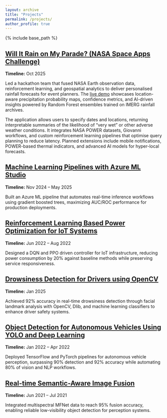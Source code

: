 ```yaml
---
layout: archive
title: "Projects"
permalink: /projects/
author_profile: true
---
```


{% include base_path %}

<div class="projects-list">
  <article class="project-entry">
    <h2><a href="https://github.com/Nabeel70/Is-It-Rain">Will It Rain on My Parade? (NASA Space Apps Challenge)</a></h2>
    <p><strong>Timeline:</strong> Oct 2025</p>
    <p>Led a hackathon team that fused NASA Earth observation data, reinforcement learning, and geospatial analytics to deliver personalised rainfall forecasts for event planners. The <a href="https://is-it-rains.netlify.app/">live demo</a> showcases location-aware precipitation probability maps, confidence metrics, and AI-driven insights powered by Random Forest ensembles trained on IMERG rainfall archives.</p>
    <p>The application allows users to specify dates and locations, returning interpretable summaries of the likelihood of “very wet” or other adverse weather conditions. It integrates NASA POWER datasets, Giovanni workflows, and custom reinforcement learning pipelines that optimise query planning to reduce latency. Planned extensions include mobile notifications, POWER-based thermal indicators, and advanced AI models for hyper-local forecasts.</p>
  </article>

  <article class="project-entry">
    <h2><a href="https://github.com/Nabeel70">Machine Learning Pipelines with Azure ML Studio</a></h2>
    <p><strong>Timeline:</strong> Nov 2024 – May 2025</p>
    <p>Built an Azure ML pipeline that automates real-time inference workflows using gradient boosted trees, maximizing AUC/ROC performance for production deployments.</p>
  </article>

  <article class="project-entry">
    <h2><a href="https://github.com/Nabeel70">Reinforcement Learning Based Power Optimization for IoT Systems</a></h2>
    <p><strong>Timeline:</strong> Jun 2022 – Aug 2022</p>
    <p>Designed a DQN and PPO driven controller for IoT infrastructure, reducing power consumption by 20% against baseline methods while preserving service responsiveness.</p>
  </article>

  <article class="project-entry">
    <h2><a href="https://github.com/Nabeel70">Drowsiness Detection for Drivers using OpenCV</a></h2>
    <p><strong>Timeline:</strong> Jan 2025</p>
    <p>Achieved 92% accuracy in real-time drowsiness detection through facial landmark analysis with OpenCV, Dlib, and machine learning classifiers to enhance driver safety systems.</p>
  </article>

  <article class="project-entry">
    <h2><a href="https://github.com/Nabeel70">Object Detection for Autonomous Vehicles Using YOLO and Deep Learning</a></h2>
    <p><strong>Timeline:</strong> Jan 2022 – Apr 2022</p>
    <p>Deployed TensorFlow and PyTorch pipelines for autonomous vehicle perception, surpassing 90% detection and 92% accuracy while automating 80% of vision and NLP workflows.</p>
  </article>

  <article class="project-entry">
    <h2><a href="https://github.com/Nabeel70">Real-time Semantic-Aware Image Fusion</a></h2>
    <p><strong>Timeline:</strong> Jun 2021 – Jul 2021</p>
    <p>Integrated multispectral MFNet data to reach 95% fusion accuracy, enabling reliable low-visibility object detection for perception systems.</p>
  </article>

</div>
